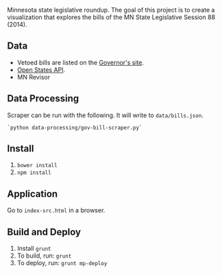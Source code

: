 Minnesota state legislative roundup.  The goal of this project is to create a visualization that explores the bills of the MN State Legislative Session 88 (2014).

## Data

* Vetoed bills are listed on the [Governor's site](http://mn.gov/governor/resources/legislation/).
* [Open States API](http://sunlightlabs.github.io/openstates-api/).
* MN Revisor

## Data Processing

Scraper can be run with the following.  It will write to `data/bills.json`.

    `python data-processing/gov-bill-scraper.py`

## Install

1. `bower install`
1. `npm install`

## Application

Go to `index-src.html` in a browser.

## Build and Deploy

1. Install `grunt`
1. To build, run: `grunt`
1. To deploy, run: `grunt mp-deploy`
